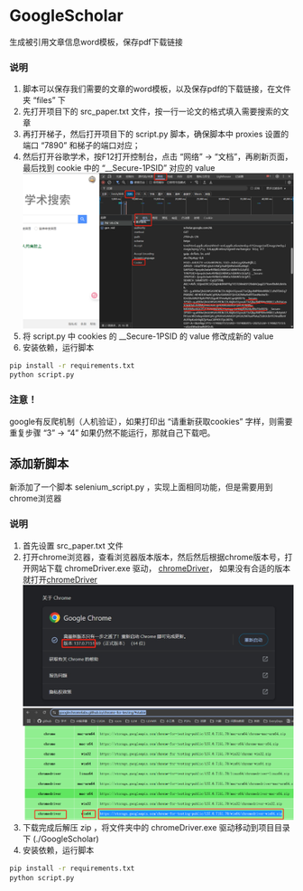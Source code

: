 # GoogleScholar
生成被引用文章信息word模板，保存pdf下载链接
### 说明
1. 脚本可以保存我们需要的文章的word模板，以及保存pdf的下载链接，在文件夹 “files” 下
2. 先打开项目下的 src_paper.txt 文件，按一行一论文的格式填入需要搜索的文章
3. 再打开梯子，然后打开项目下的 script.py 脚本，确保脚本中 proxies 设置的端口 “7890” 和梯子的端口对应；
4. 然后打开谷歌学术，按F12打开控制台，点击 “网络” -> “文档”，再刷新页面，最后找到 cookie 中的 “__Secure-1PSID” 对应的 value
![如图](images/one.png)
5. 将 script.py 中 cookies 的 __Secure-1PSID 的 value 修改成新的 value
6. 安装依赖，运行脚本
``` bash
pip install -r requirements.txt
python script.py
```
### 注意！
google有反爬机制（人机验证），如果打印出 “请重新获取cookies” 字样，则需要重复步骤 “3” -> “4”
如果仍然不能运行，那就自己下载吧。

## 添加新脚本
新添加了一个脚本 selenium_script.py ，实现上面相同功能，但是需要用到chrome浏览器
### 说明
1. 首先设置 src_paper.txt 文件
2. 打开chrome浏览器，查看浏览器版本版本，然后然后根据chrome版本号，打开网站下载 chromeDriver.exe 驱动，
[chromeDriver](https://googlechromelabs.github.io/chrome-for-testing/#stable)，
如果没有合适的版本就打开[chromeDriver](https://blog.csdn.net/zhoukeguai/article/details/113247342)
![如图1](images/two.png)
![如图2](images/three.png)
3. 下载完成后解压 zip ，将文件夹中的 chromeDriver.exe 驱动移动到项目目录下 (./GoogleScholar)
4. 安装依赖，运行脚本
``` bash
pip install -r requirements.txt
python script.py
```